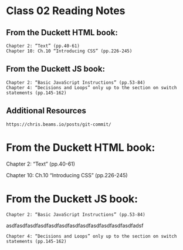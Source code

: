 # Class 02 Reading Notes

## From the Duckett HTML book:

    Chapter 2: “Text” (pp.40-61)
    Chapter 10: Ch.10 “Introducing CSS” (pp.226-245)

## From the Duckett JS book:

    Chapter 2: “Basic JavaScript Instructions” (pp.53-84)
    Chapter 4: “Decisions and Loops” only up to the section on switch statements (pp.145-162)

## Additional Resources

    https://chris.beams.io/posts/git-commit/

# From the Duckett HTML book:

  Chapter 2: “Text” (pp.40-61) 

  
  
  Chapter 10: Ch.10 “Introducing CSS” (pp.226-245)


# From the Duckett JS book:

    Chapter 2: “Basic JavaScript Instructions” (pp.53-84)
asdfasdfasdfasdfasdfasdfasdfasdfasdfasdfasdfasdfadsf



    Chapter 4: “Decisions and Loops” only up to the section on switch statements (pp.145-162)